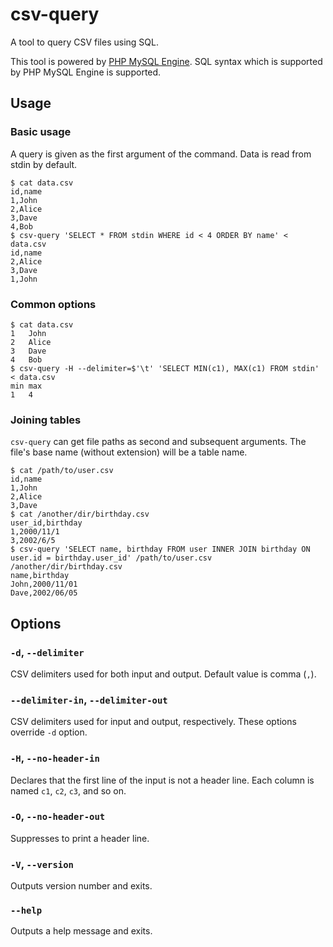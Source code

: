 # csv-query
A tool to query CSV files using SQL.

This tool is powered by [PHP MySQL Engine](https://github.com/vimeo/php-mysql-engine). SQL syntax which is supported by PHP MySQL Engine is supported.

## Usage
### Basic usage
A query is given as the first argument of the command. Data is read from stdin by default.
```console
$ cat data.csv
id,name
1,John
2,Alice
3,Dave
4,Bob
$ csv-query 'SELECT * FROM stdin WHERE id < 4 ORDER BY name' < data.csv
id,name
2,Alice
3,Dave
1,John
```

### Common options
```console
$ cat data.csv
1	John
2	Alice
3	Dave
4	Bob
$ csv-query -H --delimiter=$'\t' 'SELECT MIN(c1), MAX(c1) FROM stdin' < data.csv
min	max
1	4
```

### Joining tables
`csv-query` can get file paths as second and subsequent arguments. The file's base name (without extension) will be a table name.
```console
$ cat /path/to/user.csv
id,name
1,John
2,Alice
3,Dave
$ cat /another/dir/birthday.csv
user_id,birthday
1,2000/11/1
3,2002/6/5
$ csv-query 'SELECT name, birthday FROM user INNER JOIN birthday ON user.id = birthday.user_id' /path/to/user.csv /another/dir/birthday.csv
name,birthday
John,2000/11/01
Dave,2002/06/05
```

## Options
### `-d`, `--delimiter`
CSV delimiters used for both input and output. Default value is comma (`,`).

### `--delimiter-in`, `--delimiter-out`
CSV delimiters used for input and output, respectively. These options override `-d` option.

### `-H`, `--no-header-in`
Declares that the first line of the input is not a header line. Each column is named `c1`, `c2`, `c3`, and so on.

### `-O`, `--no-header-out`
Suppresses to print a header line.

### `-V`, `--version`
Outputs version number and exits.

### `--help`
Outputs a help message and exits.
